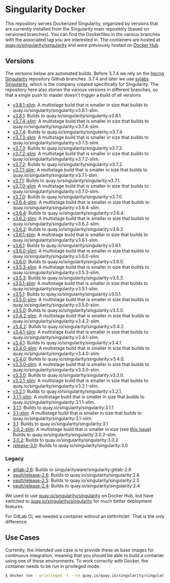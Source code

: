 # Singularity Docker

This repository serves Dockerized Singularity, organized by versions that
are currently installed from the Singularity main repository (based on
versioned branches). You can find the Dockerfiles in the various branches with
the associated tag you are interested in. The containers are hosted at 
[quay.io/singularity/singularity](https://quay.io/repository/singularity/singularity?tab=tags)
and were previously hosted on [Docker Hub](https://hub.docker.com/r/singularityware/singularity).

## Versions

The versions below are automated builds. Before 3.7.4 we rely on the [hpcng Singularity](https://github.com/hpcng/singularity)
repository Github branches. 3.7.4 and later we use [sylabs Singularity](https://github.com/sylabs/singularity), which
is the company created specifically for Singularity.
The repository here also stories the various versions in different branches, so that a single push to master doesn't trigger a build of all versions

 - [v3.8.1-slim](https://github.com/singularityhub/singularity-docker/tree/v3.8.1-slim): A multistage build that is smaller in size that builds to quay.io/singularity/singularity:v3.8.1-slim.
 - [v3.8.1](https://github.com/singularityhub/singularity-docker/tree/v3.8.1): Builds to quay.io/singularity/singularity:v3.8.1.
 - [v3.7.4-slim](https://github.com/singularityhub/singularity-docker/tree/v3.7.4-slim): A multistage build that is smaller in size that builds to quay.io/singularity/singularity:v3.7.4-slim.
 - [v3.7.4](https://github.com/singularityhub/singularity-docker/tree/v3.7.4): Builds to quay.io/singularity/singularity:v3.7.4.
 - [v3.7.3-slim](https://github.com/singularityhub/singularity-docker/tree/v3.7.3-slim): A multistage build that is smaller in size that builds to quay.io/singularity/singularity:v3.7.3-slim.
 - [v3.7.3](https://github.com/singularityhub/singularity-docker/tree/v3.7.3): Builds to quay.io/singularity/singularity:v3.7.3.
 - [v3.7.2-slim](https://github.com/singularityhub/singularity-docker/tree/v3.7.2-slim): A multistage build that is smaller in size that builds to quay.io/singularity/singularity:v3.7.2-slim.
 - [v3.7.2](https://github.com/singularityhub/singularity-docker/tree/v3.7.2): Builds to quay.io/singularity/singularity:v3.7.2.
 - [v3.7.1-slim](https://github.com/singularityhub/singularity-docker/tree/v3.7.1-slim): A multistage build that is smaller in size that builds to quay.io/singularity/singularity:v3.7.1-slim.
 - [v3.7.1](https://github.com/singularityhub/singularity-docker/tree/v3.7.1): Builds to quay.io/singularity/singularity:v3.7.1.
 - [v3.7.0-slim](https://github.com/singularityhub/singularity-docker/tree/v3.7.0-slim): A multistage build that is smaller in size that builds to quay.io/singularity/singularity:v3.7.0-slim.
 - [v3.7.0](https://github.com/singularityhub/singularity-docker/tree/v3.7.0): Builds to quay.io/singularity/singularity:v3.7.0.
 - [v3.6.4-slim](https://github.com/singularityhub/singularity-docker/tree/v3.6.4-slim): A multistage build that is smaller in size that builds to quay.io/singularity/singularity:v3.6.4-slim.
 - [v3.6.4](https://github.com/singularityhub/singularity-docker/tree/v3.6.4): Builds to quay.io/singularity/singularity:v3.6.4.
 - [v3.6.2-slim](https://github.com/singularityhub/singularity-docker/tree/v3.6.2-slim): A multistage build that is smaller in size that builds to quay.io/singularity/singularity:v3.6.2-slim.
 - [v3.6.2](https://github.com/singularityhub/singularity-docker/tree/v3.6.2): Builds to quay.io/singularity/singularity:v3.6.2.
 - [v3.6.1-slim](https://github.com/singularityhub/singularity-docker/tree/v3.6.1-slim): A multistage build that is smaller in size that builds to quay.io/singularity/singularity:v3.6.1-slim.
 - [v3.6.1](https://github.com/singularityhub/singularity-docker/tree/v3.6.1): Builds to quay.io/singularity/singularity:v3.6.1.
 - [v3.6.0-slim](https://github.com/singularityhub/singularity-docker/tree/v3.6.0-slim): A multistage build that is smaller in size that builds to quay.io/singularity/singularity:v3.6.0-slim.
 - [v3.6.0](https://github.com/singularityhub/singularity-docker/tree/v3.6.0): Builds to quay.io/singularity/singularity:v3.6.0.
 - [v3.5.3-slim](https://github.com/singularityhub/singularity-docker/tree/v3.5.3-slim): A multistage build that is smaller in size that builds to quay.io/singularity/singularity:v3.5.3-slim.
 - [v3.5.3](https://github.com/singularityhub/singularity-docker/tree/v3.5.1): Builds to quay.io/singularity/singularity:v3.5.3.
 - [v3.5.1-slim](https://github.com/singularityhub/singularity-docker/tree/v3.5.1-slim): A multistage build that is smaller in size that builds to quay.io/singularity/singularity:v3.5.1-slim.
 - [v3.5.1](https://github.com/singularityhub/singularity-docker/tree/v3.5.1): Builds to quay.io/singularity/singularity:v3.5.1.
 - [v3.5.0-slim](https://github.com/singularityhub/singularity-docker/tree/v3.5.0-slim): A multistage build that is smaller in size that builds to quay.io/singularity/singularity:v3.5.0-slim.
 - [v3.5.0](https://github.com/singularityhub/singularity-docker/tree/v3.5.0): Builds to quay.io/singularity/singularity:v3.5.0.
 - [v3.4.2-slim](https://github.com/singularityhub/singularity-docker/tree/v3.4.2-slim): A multistage build that is smaller in size that builds to quay.io/singularity/singularity:v3.4.2-slim.
 - [v3.4.2](https://github.com/singularityhub/singularity-docker/tree/v3.4.2): Builds to quay.io/singularity/singularity:v3.4.2.
 - [v3.4.1-slim](https://github.com/singularityhub/singularity-docker/tree/v3.4.1-slim): A multistage build that is smaller in size that builds to quay.io/singularity/singularity:v3.4.1-slim.
 - [v3.4.1](https://github.com/singularityhub/singularity-docker/tree/v3.4.1): Builds to quay.io/singularity/singularity:v3.4.1.
 - [v3.4.0-slim](https://github.com/singularityhub/singularity-docker/tree/v3.4.0-slim): A multistage build that is smaller in size that builds to quay.io/singularity/singularity:v3.4.0-slim.
 - [v3.4.0](https://github.com/singularityhub/singularity-docker/tree/v3.4.0): Builds to quay.io/singularity/singularity:v3.4.0.
 - [v3.3.0-slim](https://github.com/singularityhub/singularity-docker/tree/3.3.0-slim): A multistage build that is smaller in size that builds to quay.io/singularity/singularity:v3.3.0-slim.
 - [v3.3.0](https://github.com/singularityhub/singularity-docker/tree/3.3.0): Builds to quay.io/singularity/singularity:v3.3.0.
 - [v3.2.1-slim](https://github.com/singularityhub/singularity-docker/tree/v3.2.1-slim): A multistage build that is smaller in size that builds to quay.io/singularity/singularity:v3.2.1-slim.
 - [v3.2.1](https://github.com/singularityhub/singularity-docker/tree/v3.2.1): Builds to quay.io/singularity/singularity:v3.2.1.
 - [3.1.1-slim](https://github.com/singularityhub/singularity-docker/tree/3.1.1-slim): A multistage build that is smaller in size that builds to quay.io/singularity/singularity:3.1.1-slim.
 - [3.1.1](https://github.com/singularityhub/singularity-docker/tree/3.1.1): Builds to quay.io/singularity/singularity:3.1.1
 - [3.1-slim](https://github.com/singularityhub/singularity-docker/tree/3.1-slim): A multistage build that is smaller in size that builds to quay.io/singularity/singularity:3.1-slim.
 - [3.1](https://github.com/singularityhub/singularity-docker/tree/3.1): Builds to quay.io/singularity/singularity:3.1
 - [3.0.2-slim](https://github.com/singularityhub/singularity-docker/tree/3.0.2-slim): A multistage build that is smaller in size (see [this issue](https://github.com/singularityhub/singularity-docker/issues/2)) Builds to quay.io/singularity/singularity:3.0.2-slim.
 - [3.0.2](https://github.com/singularityhub/singularity-docker/tree/3.0.2): Builds to quay.io/singularity/singularity:3.0.2
 - [release-3.0](https://github.com/singularityhub/singularity-docker/tree/3.0): Builds to quay.io/singularity/singularity:3.0

### Legacy

 - [gitlab-2.6](https://github.com/singularityhub/singularity-docker/tree/gitlab-2.6): Builds to singularityware/singularity:gitlab-2.6
 - [vault/release-2.6](https://github.com/singularityhub/singularity-docker/tree/2.6): Builds to quay.io/singularity/singularity:2.6
 - [vault/release-2.5](https://github.com/singularityhub/singularity-docker/tree/2.5): Builds to quay.io/singularity/singularity:2.5
 - [vault/release-2.4](https://github.com/singularityhub/singularity-docker/tree/2.4): Builds to quay.io/singularity/singularity:2.4

We used to use [quay.io/singularity/singularity](https://hub.docker.com/r/quay.io/singularity/singularity/) on Docker Hub, but have
switched to [quay.io/singularity/singularity](https://quay.io/repository/singularity/singularity) for much better deployment features.

For GitLab CI, we needed a container without an `ENTRYPOINT`. That is the only difference.

## Use Cases

Currently, the intended use case is to provide these as base images for continuous
integration, meaning that you should be able to build a container using one of
these environments. To work correctly with Docker, the container needs to be run
in privileged mode.

```bash
$ docker run --privileged -t --rm quay.io/quay.io/singularity/singularity
```
